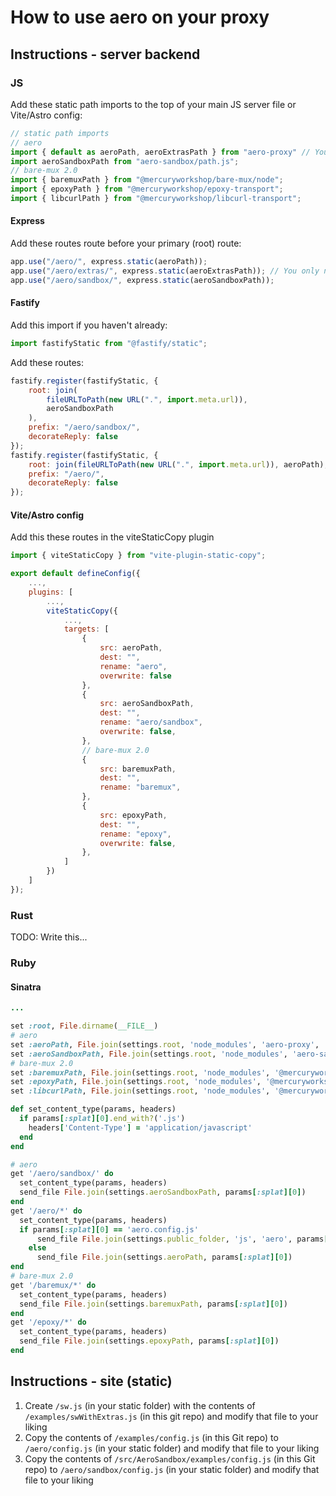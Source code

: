 # How to use aero on your proxy

## Instructions - server backend

### JS

Add these static path imports to the top of your main JS server file or Vite/Astro config:

```js
// static path imports
// aero
import { default as aeroPath, aeroExtrasPath } from "aero-proxy" // You only need to import this if you are using handleWithExtras
import aeroSandboxPath from "aero-sandbox/path.js";
// bare-mux 2.0
import { baremuxPath } from "@mercuryworkshop/bare-mux/node";
import { epoxyPath } from "@mercuryworkshop/epoxy-transport";
import { libcurlPath } from "@mercuryworkshop/libcurl-transport";
```

#### Express

Add these routes route before your primary (root) route:

```js
app.use("/aero/", express.static(aeroPath));
app.use("/aero/extras/", express.static(aeroExtrasPath)); // You only need to import this if you are using handleWithExtras
app.use("/aero/sandbox/", express.static(aeroSandboxPath));
```

#### Fastify

Add this import if you haven't already:

```js
import fastifyStatic from "@fastify/static";
```

Add these routes:

```js
fastify.register(fastifyStatic, {
	root: join(
		fileURLToPath(new URL(".", import.meta.url)),
		aeroSandboxPath
	),
	prefix: "/aero/sandbox/",
	decorateReply: false
});
fastify.register(fastifyStatic, {
	root: join(fileURLToPath(new URL(".", import.meta.url)), aeroPath),
	prefix: "/aero/",
	decorateReply: false
});
```

#### Vite/Astro config

Add this these routes in the viteStaticCopy plugin

```js
import { viteStaticCopy } from "vite-plugin-static-copy";

export default defineConfig({
	...,
    plugins: [
        ...,
        viteStaticCopy({
            ...,
            targets: [
                {
                    src: aeroPath,
                    dest: "",
                    rename: "aero",
                    overwrite: false
                },
                {
                    src: aeroSandboxPath,
                    dest: "",
                    rename: "aero/sandbox",
                    overwrite: false,
                },
                // bare-mux 2.0
                {
                    src: baremuxPath,
                    dest: "",
                    rename: "baremux",
                },
                {
                    src: epoxyPath,
                    dest: "",
                    rename: "epoxy",
                    overwrite: false,
                },
            ]
        })
    ]
});
```

### Rust

TODO: Write this...

### Ruby

#### Sinatra

```ruby
...

set :root, File.dirname(__FILE__)
# aero
set :aeroPath, File.join(settings.root, 'node_modules', 'aero-proxy', 'dist', 'sw')
set :aeroSandboxPath, File.join(settings.root, 'node_modules', 'aero-sandbox', 'dist')
# bare-mux 2.0
set :baremuxPath, File.join(settings.root, 'node_modules', '@mercuryworkshop', 'bare-mux', 'dist')
set :epoxyPath, File.join(settings.root, 'node_modules', '@mercuryworkshop', 'epoxy-transport', 'dist')
set :libcurlPath, File.join(settings.root, 'node_modules', '@mercuryworkshop', 'libcurl-transport', 'dist')

def set_content_type(params, headers)
  if params[:splat][0].end_with?('.js')
    headers['Content-Type'] = 'application/javascript'
  end
end

# aero
get '/aero/sandbox/' do
  set_content_type(params, headers)
  send_file File.join(settings.aeroSandboxPath, params[:splat][0])
end
get '/aero/*' do
  set_content_type(params, headers)
  if params[:splat][0] == 'aero.config.js'
      send_file File.join(settings.public_folder, 'js', 'aero', params[:splat][0])
    else
      send_file File.join(settings.aeroPath, params[:splat][0])
end
# bare-mux 2.0
get '/baremux/*' do
  set_content_type(params, headers)
  send_file File.join(settings.baremuxPath, params[:splat][0])
end
get '/epoxy/*' do
  set_content_type(params, headers)
  send_file File.join(settings.epoxyPath, params[:splat][0])
end
```

## Instructions - site (static)

1. Create `/sw.js` (in your static folder) with the contents of `/examples/swWithExtras.js` (in this git repo) and modify that file to your liking
2. Copy the contents of `/examples/config.js` (in this Git repo) to `/aero/config.js` (in your static folder) and modify that file to your liking
3. Copy the contents of `/src/AeroSandbox/examples/config.js` (in this Git repo) to `/aero/sandbox/config.js` (in your static folder) and modify that file to your liking

